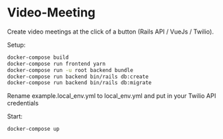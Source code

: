 # Video-Meeting

Create video meetings at the click of a button (Rails API / VueJs / Twilio).

Setup:

```sh
docker-compose build
docker-compose run frontend yarn
docker-compose run -u root backend bundle
docker-compose run backend bin/rails db:create
docker-compose run backend bin/rails db:migrate
```

Rename example.local_env.yml to local_env.yml and put in your Twilio API credentials

Start:

```sh
docker-compose up
```

